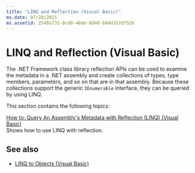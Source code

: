 ```yaml
---
title: "LINQ and Reflection (Visual Basic)"
ms.date: 07/20/2015
ms.assetid: 2548a731-0cd8-48de-8d48-664d1b7d7526
---
```

# LINQ and Reflection (Visual Basic)
The .NET Framework class library reflection APIs can be used to examine the metadata in a .NET assembly and create collections of types, type members, parameters, and so on that are in that assembly. Because these collections support the generic `IEnumerable` interface, they can be queried by using LINQ.  
  
 This section contains the following topics:  
  
 [How to: Query An Assembly's Metadata with Reflection (LINQ) (Visual Basic)](../../../../visual-basic/programming-guide/concepts/linq/how-to-query-an-assembly-s-metadata-with-reflection-linq.md)  
 Shows how to use LINQ with reflection.  
  
## See also

- [LINQ to Objects (Visual Basic)](../../../../visual-basic/programming-guide/concepts/linq/linq-to-objects.md)
